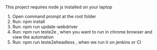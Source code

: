 This project requires node js installed on your laptop

1.	Open command prompt at the root folder 
2.	Run: npm install 
3.  Run: npm run update-webdriver
4.	Run: npm run teste2e     , when you want to run in chrome browser and view the automation
5.  Run: npm run teste2eheadless   , when we run it on jenkins or CI

